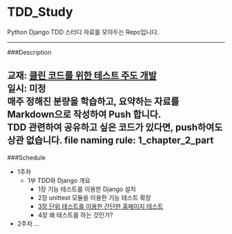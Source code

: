 # TDD_Study

Python Django TDD 스터디 자료를 모아두는 Repo입니다.

---------------------------------------------------------------------------
###Description 

교재: [클린 코드를 위한 테스트 주도 개발](http://www.yes24.co.kr/24/goods/16886031)     
일시: 미정     
매주 정해진 분량을 학습하고, 요약하는 자료를 Markdown으로 작성하여 Push 합니다.     
TDD 관련하여 공유하고 싶은 코드가 있다면, push하여도 상관 없습니다.
file naming rule: 1_chapter_2_part 
---------------------------------------------------------------------------
###Schedule
- 1주차
  - 1부 TDD와 Django 개요
    - 1장 기능 테스트를 이용한 Django 설치
    - 2장 unittest 모듈을 이용한 기능 테스트 확장
    - [3장 단위 테스트를 이용한 간단한 홈페이지 테스트](https://github.com/deadlylaid/TDD_Study/blob/develop/1%EB%B6%803%EC%9E%A5.md)
    - 4장 왜 테스트를 하는 것인가?
- 2주차
...
